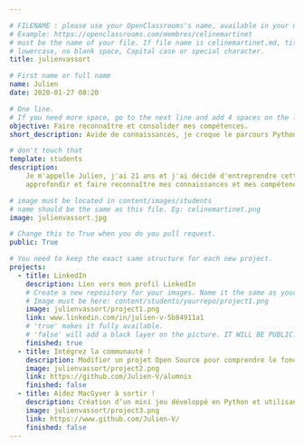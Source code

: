 ```yaml
---

# FILENAME : please use your OpenClassrooms's name, available in your url.
# Example: https://openclassrooms.com/membres/celinemartinet
# must be the name of your file. If file name is celinemartinet.md, title is celinemartinet.
# lowercase, no blank space, Capital case or special character.
title: julienvassort

# First name or full name
name: Julien
date: 2020-01-27 08:20

# One line.
# If you need more space, go to the next line and add 4 spaces on the left, as in 'description'.
objective: Faire reconnaître et consolider mes compétences.
short_description: Avide de connaissances, je croque le parcours Python à pleines dents !

# don't touch that
template: students
description:
    Je m'appelle Julien, j'ai 21 ans et j'ai décidé d'entreprendre cette formation Python pour
    approfondir et faire reconnaître mes connaissances et mes compétences.

# image must be located in content/images/students
# name should be the same as this file. Eg: celinemartinet.png
image: julienvassort.jpg

# Change this to True when you do you pull request.
public: True

# You need to keep the exact same structure for each new project.
projects:
  - title: LinkedIn
    description: Lien vers mon profil LinkedIn
    # Create a new repository for your images. Name it the same as your nickname and profile picture.
    # Image must be here: content/students/yourrepo/project1.png
    image: julienvassort/project1.png
    link: www.linkedin.com/in/julien-v-5b84911a1
    # 'true' makes it fully available.
    # 'false' will add a black layer on the picture. IT WILL BE PUBLIC!
    finished: true
  - title: Intégrez la communauté !
    description: Modifier un projet Open Source pour comprendre le fonctionnement de Git, de Github.
    image: julienvassort/project2.png
    link: https://github.com/Julien-V/alumnis
    finished: false
  - title: Aidez MacGyver à sortir !
    description: Création d’un mini jeu développé en Python et utilisant PyGame.
    image: julienvassort/project3.png
    link: https://www.github.com/Julien-V/
    finished: false
---
```

